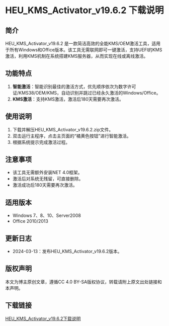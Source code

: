 # HEU_KMS_Activator_v19.6.2 下载说明

## 简介
HEU_KMS_Activator_v19.6.2 是一款简洁高效的全能KMS/OEM激活工具，适用于所有Windows和Office版本。该工具无需联网即可一键激活，支持UEFI的KMS激活，利用KMS机制在系统搭建KMS服务器，从而实现在线或离线激活。

## 功能特点
1. **智能激活**：智能识别最佳的激活方式，优先顺序依次为数字许可证/KMS38/OEM/KMS，自动识别并跳过已经永久激活的Windows/Office。
2. **KMS激活**：支持KMS激活，激活后180天需要再次激活。

## 使用说明
1. 下载并解压HEU_KMS_Activator_v19.6.2.zip文件。
2. 双击运行主程序，点击主页面的“橘黄色按钮”进行智能激活。
3. 根据系统提示完成激活过程。

## 注意事项
- 该工具无需额外安装NET 4.0框架。
- 激活后对系统无残留，可直接删除。
- 激活成功后180天需要再次激活。

## 适用版本
- Windows 7、8、10、Server2008
- Office 2010/2013

## 更新日志
- 2024-03-13：发布HEU_KMS_Activator_v19.6.2版本。

## 版权声明
本文为博主原创文章，遵循CC 4.0 BY-SA版权协议，转载请附上原文出处链接和本声明。

## 下载链接

[HEU_KMS_Activator_v19.6.2下载说明](https://pan.quark.cn/s/0ef882ffd993)